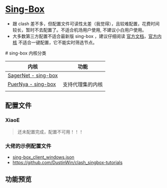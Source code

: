 # [Sing-Box](https://github.com/SagerNet/sing-box)
- 跟 clash 差不多，但配置文件可读性太差（我觉得），且较难配置，花费时间较长，暂时不去配置了。不适合机场用户使用, 不建议小白用户使用。
- 大多数第三方配置不适合最新版 sing-box ，建议仔细阅读 [官方文档](https://sing-box.sagernet.org/zh/configuration/)，[官方内核](https://github.com/SagerNet/sing-box) 不适合一键配置，它不能实时筛选节点。

\# sing-box 内核分类

| 内核                                                                                      | 功能       |
| --------------------------------------------------------------------------------------- | -------- |
| [SagerNet - sing-box](https://github.com/SagerNet/sing-box)                             |          |
| [PuerNya - sing-box](https://github.com/PuerNya/sing-box/tree/riolu?tab=readme-ov-file) | 支持代理集的内核 |
|                                                                                         |          |

## 配置文件
### XiaoE
> 还未配置完成，配置不可用！！！
  
### 大佬的示例配置文件
- [sing-box_client_windows.json](https://github.com/chika0801/sing-box-examples/blob/main/Tun/self-use/sing-box_client_windows.json)
- https://github.com/DustinWin/clash_singbox-tutorials

## 功能预览


